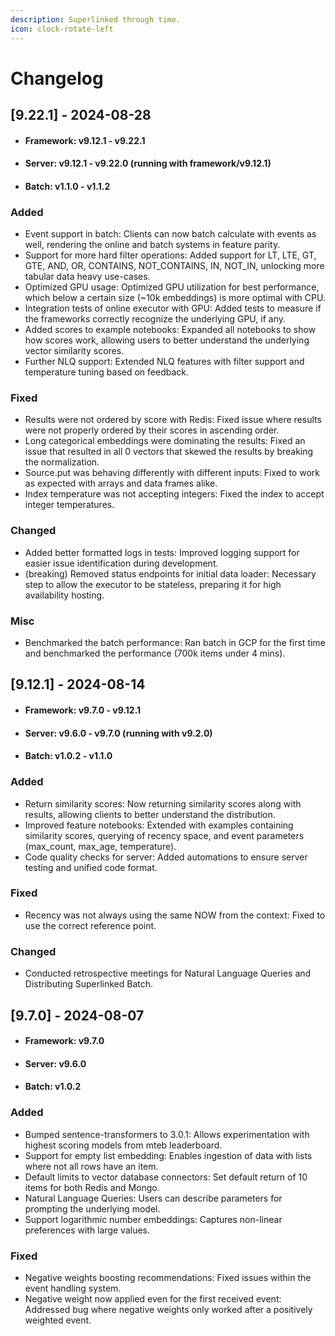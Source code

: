 ```yaml
---
description: Superlinked through time.
icon: clock-rotate-left
---
```


# Changelog

## [9.22.1] - 2024-08-28

- #### Framework: v9.12.1 - v9.22.1
- #### Server: v9.12.1 - v9.22.0 (running with framework/v9.12.1)
- #### Batch: v1.1.0 - v1.1.2

### Added
- Event support in batch: Clients can now batch calculate with events as well, rendering the online and batch systems in feature parity.
- Support for more hard filter operations: Added support for LT, LTE, GT, GTE, AND, OR, CONTAINS, NOT_CONTAINS, IN, NOT_IN, unlocking more tabular data heavy use-cases.
- Optimized GPU usage: Optimized GPU utilization for best performance, which below a certain size (~10k embeddings) is more optimal with CPU.
- Integration tests of online executor with GPU: Added tests to measure if the frameworks correctly recognize the underlying GPU, if any.
- Added scores to example notebooks: Expanded all notebooks to show how scores work, allowing users to better understand the underlying vector similarity scores.
- Further NLQ support: Extended NLQ features with filter support and temperature tuning based on feedback.

### Fixed
- Results were not ordered by score with Redis: Fixed issue where results were not properly ordered by their scores in ascending order.
- Long categorical embeddings were dominating the results: Fixed an issue that resulted in all 0 vectors that skewed the results by breaking the normalization.
- Source.put was behaving differently with different inputs: Fixed to work as expected with arrays and data frames alike.
- Index temperature was not accepting integers: Fixed the index to accept integer temperatures.

### Changed
- Added better formatted logs in tests: Improved logging support for easier issue identification during development.
- (breaking) Removed status endpoints for initial data loader: Necessary step to allow the executor to be stateless, preparing it for high availability hosting.

### Misc
- Benchmarked the batch performance: Ran batch in GCP for the first time and benchmarked the performance (700k items under 4 mins).

## [9.12.1] - 2024-08-14

- #### Framework: v9.7.0 - v9.12.1
- #### Server: v9.6.0 - v9.7.0 (running with v9.2.0)
- #### Batch: v1.0.2 - v1.1.0

### Added
- Return similarity scores: Now returning similarity scores along with results, allowing clients to better understand the distribution.
- Improved feature notebooks: Extended with examples containing similarity scores, querying of recency space, and event parameters (max_count, max_age, temperature).
- Code quality checks for server: Added automations to ensure server testing and unified code format.

### Fixed
- Recency was not always using the same NOW from the context: Fixed to use the correct reference point.

### Changed
- Conducted retrospective meetings for Natural Language Queries and Distributing Superlinked Batch.


## [9.7.0] - 2024-08-07

- #### Framework: v9.7.0
- #### Server: v9.6.0
- #### Batch: v1.0.2

### Added
- Bumped sentence-transformers to 3.0.1: Allows experimentation with highest scoring models from mteb leaderboard.
- Support for empty list embedding: Enables ingestion of data with lists where not all rows have an item.
- Default limits to vector database connectors: Set default return of 10 items for both Redis and Mongo.
- Natural Language Queries: Users can describe parameters for prompting the underlying model.
- Support logarithmic number embeddings: Captures non-linear preferences with large values.

### Fixed
- Negative weights boosting recommendations: Fixed issues within the event handling system.
- Negative weight now applied even for the first received event: Addressed bug where negative weights only worked after a positively weighted event.